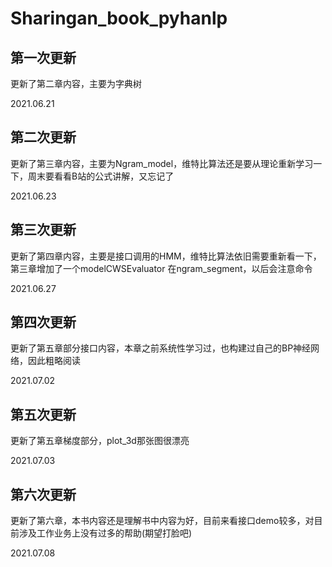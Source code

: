 # Sharingan_book_pyhanlp

## 第一次更新

更新了第二章内容，主要为字典树

2021.06.21

## 第二次更新

更新了第三章内容，主要为Ngram_model，维特比算法还是要从理论重新学习一下，周末要看看B站的公式讲解，又忘记了

2021.06.23

## 第三次更新

更新了第四章内容，主要是接口调用的HMM，维特比算法依旧需要重新看一下，第三章增加了一个modelCWSEvaluator 在ngram_segment，以后会注意命令

2021.06.27

## 第四次更新

更新了第五章部分接口内容，本章之前系统性学习过，也构建过自己的BP神经网络，因此粗略阅读

2021.07.02

## 第五次更新

更新了第五章梯度部分，plot_3d那张图很漂亮

2021.07.03

## 第六次更新

更新了第六章，本书内容还是理解书中内容为好，目前来看接口demo较多，对目前涉及工作业务上没有过多的帮助(期望打脸吧)

2021.07.08
